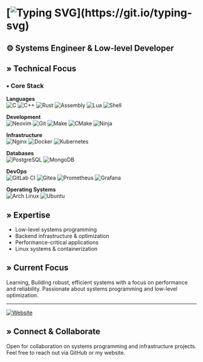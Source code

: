 # [![Typing SVG](https://readme-typing-svg.herokuapp.com?font=JetBrains+Mono+&weight=600&size=26&pause=1000&center=true&vCenter=true&width=435&lines=%3E+Hello%2C+I'm+Meherab;Welcome+to+my+profile!)](https://git.io/typing-svg)

## ⚙️ Systems Engineer & Low-level Developer

## » Technical Focus

### ▪ Core Stack

**Languages**  
![C](https://img.shields.io/badge/C-00599C?style=for-the-badge&logo=c&logoColor=white)
![C++](https://img.shields.io/badge/C++-00599C?style=for-the-badge&logo=c%2B%2B&logoColor=white)
![Rust](https://img.shields.io/badge/Rust-000000?style=for-the-badge&logo=rust&logoColor=white)
![Assembly](https://img.shields.io/badge/Assembly-525252?style=for-the-badge&logo=assembly&logoColor=white)
![Lua](https://img.shields.io/badge/Lua-2C2D72?style=for-the-badge&logo=lua&logoColor=white)
![Shell](https://img.shields.io/badge/Shell-121011?style=for-the-badge&logo=gnu-bash&logoColor=white)

**Development**  
![Neovim](https://img.shields.io/badge/Neovim-57A143?style=for-the-badge&logo=neovim&logoColor=white)
![Git](https://img.shields.io/badge/Git-F05032?style=for-the-badge&logo=git&logoColor=white)
![Make](https://img.shields.io/badge/Make-A42E2B?style=for-the-badge&logo=gnu&logoColor=white)
![CMake](https://img.shields.io/badge/CMake-064F8C?style=for-the-badge&logo=cmake&logoColor=white)
![Ninja](https://img.shields.io/badge/Ninja-6428B4?style=for-the-badge&logo=ninja&logoColor=white)

**Infrastructure**  
![Nginx](https://img.shields.io/badge/Nginx-009639?style=for-the-badge&logo=nginx&logoColor=white)
![Docker](https://img.shields.io/badge/Docker-2496ED?style=for-the-badge&logo=docker&logoColor=white)
![Kubernetes](https://img.shields.io/badge/Kubernetes-326CE5?style=for-the-badge&logo=kubernetes&logoColor=white)

**Databases**  
![PostgreSQL](https://img.shields.io/badge/PostgreSQL-316192?style=for-the-badge&logo=postgresql&logoColor=white)
![MongoDB](https://img.shields.io/badge/MongoDB-47A248?style=for-the-badge&logo=mongodb&logoColor=white)

**DevOps**  
![GitLab CI](https://img.shields.io/badge/GitLab%20CI-FC6D26?style=for-the-badge&logo=gitlab&logoColor=white)
![Gitea](https://img.shields.io/badge/Gitea-609926?style=for-the-badge&logo=gitea&logoColor=white)
![Prometheus](https://img.shields.io/badge/Prometheus-E6522C?style=for-the-badge&logo=prometheus&logoColor=white)
![Grafana](https://img.shields.io/badge/Grafana-F46800?style=for-the-badge&logo=grafana&logoColor=white)

**Operating Systems**  
![Arch Linux](https://img.shields.io/badge/Arch_Linux-1793D1?style=for-the-badge&logo=arch-linux&logoColor=white)
![Ubuntu](https://img.shields.io/badge/Ubuntu-E95420?style=for-the-badge&logo=ubuntu&logoColor=white)

## » Expertise

- Low-level systems programming
- Backend infrastructure & optimization
- Performance-critical applications
- Linux systems & containerization

## » Current Focus

Learning, Building robust, efficient systems with a focus on performance and reliability. Passionate about systems programming and low-level optimization.

---

[![Website](https://img.shields.io/badge/Website-000000?style=for-the-badge&logo=about.me&logoColor=white)](https://mistermeherab.com)

## » Connect & Collaborate

Open for collaboration on systems programming and infrastructure projects. Feel free to reach out via GitHub or my website.
